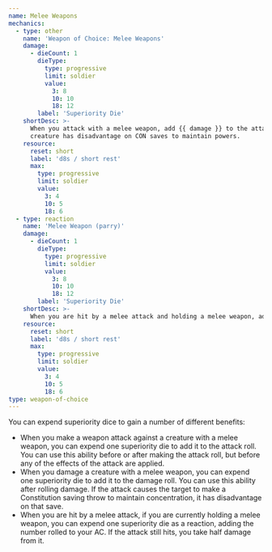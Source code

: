 ```yaml
---
name: Melee Weapons
mechanics:
  - type: other
    name: 'Weapon of Choice: Melee Weapons'
    damage:
      - dieCount: 1
        dieType:
          type: progressive
          limit: soldier
          value:
            3: 8
            10: 10
            18: 12
        label: 'Superiority Die'
    shortDesc: >-
      When you attack with a melee weapon, add {{ damage }} to the attack or damage roll. If you choose the damage roll, the
      creature has disadvantage on CON saves to maintain powers.
    resource:
      reset: short
      label: 'd8s / short rest'
      max:
        type: progressive
        limit: soldier
        value:
          3: 4
          10: 5
          18: 6
  - type: reaction
    name: 'Melee Weapon (parry)'
    damage:
      - dieCount: 1
        dieType:
          type: progressive
          limit: soldier
          value:
            3: 8
            10: 10
            18: 12
        label: 'Superiority Die'
    shortDesc: >-
      When you are hit by a melee attack and holding a melee weapon, add {{ damage }} to your AC. If the attack still hits, take half damage.
    resource:
      reset: short
      label: 'd8s / short rest'
      max:
        type: progressive
        limit: soldier
        value:
          3: 4
          10: 5
          18: 6
type: weapon-of-choice
---
```

You can expend superiority dice to gain a number of different benefits:

* When you make a weapon attack against a creature with a melee weapon, you can expend one superiority die to add
it to the attack roll. You can use this ability before or after making the attack roll, but before any of the effects of
the attack are applied.
* When you damage a creature with a melee weapon, you can expend one superiority die to add
it to the damage roll. You can use this ability after rolling damage. If the attack causes the target to make a Constitution
saving throw to maintain concentration, it has disadvantage on that save.
* When you are hit by a melee attack, if you are currently holding a melee weapon, you can expend one superiority
die as a reaction, adding the number rolled to your AC. If the attack still hits, you take half damage from it.
